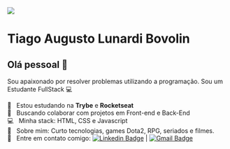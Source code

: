 <img width="auto" src="https://felipefialho.com/static/a9db98a764a23be1b45e7878919c90f9/2019-o-que-front-enders-precisam-saber-cover.png">

# Tiago Augusto Lunardi Bovolin 

## Olá pessoal 👋
Sou apaixonado por resolver problemas utilizando a programação.
Sou um Estudante FullStack :computer:

 :rocket:  &nbsp; Estou estudando na **Trybe** e **Rocketseat**
 <br/> :blue_heart: &nbsp; Buscando colaborar com projetos em Front-end e Back-End 
 <br/> :computer: &nbsp; Minha stack: HTML, CSS e Javascript
 <br/> 💬  &nbsp; Sobre mim: Curto tecnologias, games Dota2, RPG, seriados e filmes.
 <br/> :email: &nbsp; Entre em contato comigo: [![Linkedin Badge](https://img.shields.io/badge/TiagoLunardi-Future%20Awesome%20Developer-blue?style=flat-square&logo=Linkedin&logoColor=white&link=https://www.linkedin.com/in/tiago-augusto-lunardi-bovolin/)](https://www.linkedin.com/in/tiago-augusto-lunardi-bovolin/) 
| 
[![Gmail Badge](https://img.shields.io/badge/-tiagaoalb@gmail.com-c14438?style=flat-square&logo=Gmail&logoColor=white&link=mailto:tigaoalb@gmail.com)](mailto:tiagaoalb@gmail.com)
